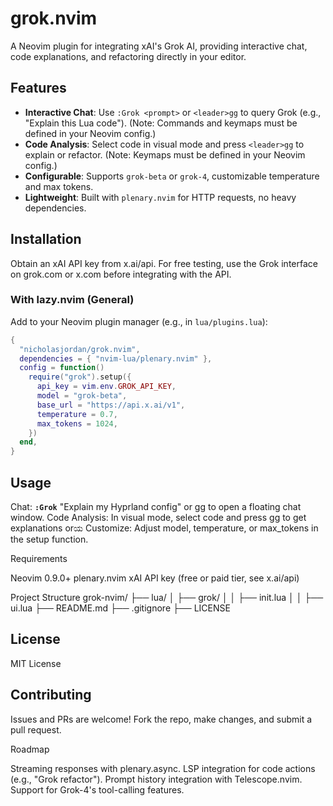 # grok.nvim

A Neovim plugin for integrating xAI's Grok AI, providing interactive chat, code explanations, and refactoring directly in your editor.

## Features

- **Interactive Chat**: Use `:Grok <prompt>` or `<leader>gg` to query Grok (e.g., "Explain this Lua code"). (Note: Commands and keymaps must be defined in your Neovim config.)
- **Code Analysis**: Select code in visual mode and press `<leader>gg` to explain or refactor. (Note: Keymaps must be defined in your Neovim config.)
- **Configurable**: Supports `grok-beta` or `grok-4`, customizable temperature and max tokens.
- **Lightweight**: Built with `plenary.nvim` for HTTP requests, no heavy dependencies.

## Installation

Obtain an xAI API key from x.ai/api. For free testing, use the Grok interface on grok.com or x.com before integrating with the API.

### With lazy.nvim (General)

Add to your Neovim plugin manager (e.g., in `lua/plugins.lua`):

```lua
{
  "nicholasjordan/grok.nvim",
  dependencies = { "nvim-lua/plenary.nvim" },
  config = function()
    require("grok").setup({
      api_key = vim.env.GROK_API_KEY,
      model = "grok-beta",
      base_url = "https://api.x.ai/v1",
      temperature = 0.7,
      max_tokens = 1024,
    })
  end,
}
```

## Usage

Chat: **`:Grok`** "Explain my Hyprland config" or <leader>gg to open a floating chat window.
Code Analysis: In visual mode, select code and press <leader>gg to get explanations orಯ
Customize: Adjust model, temperature, or max_tokens in the setup function.

Requirements

Neovim 0.9.0+
plenary.nvim
xAI API key (free or paid tier, see x.ai/api)

Project Structure
grok-nvim/
├── lua/
│   ├── grok/
│   │   ├── init.lua
│   │   ├── ui.lua
├── README.md
├── .gitignore
├── LICENSE

## License
MIT License

## Contributing
Issues and PRs are welcome! Fork the repo, make changes, and submit a pull request.

Roadmap

Streaming responses with plenary.async.
LSP integration for code actions (e.g., "Grok refactor").
Prompt history integration with Telescope.nvim.
Support for Grok-4's tool-calling features.
